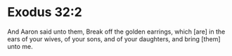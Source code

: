# Exodus 32:2

And Aaron said unto them, Break off the golden earrings, which [are] in the ears of your wives, of your sons, and of your daughters, and bring [them] unto me.